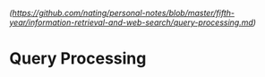 
*(https://github.com/nating/personal-notes/blob/master/fifth-year/information-retrieval-and-web-search/query-processing.md)*

# Query Processing
